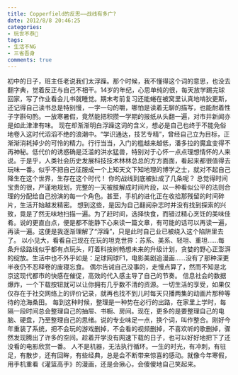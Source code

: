```yaml
---
title: Copperfield的反思——战线有多广?
date: 2012/8/8 20:46:25
categories:
- 玩世不恭🎻
tags:
- 生活不NG
- 三省吾身
comments: true
---
```


初中的日子，班主任老说我们太浮躁。那个时候，我不懂得这个词的意思，也没去翻字典，觉着反正与自己不相干。14岁的年纪，心思单纯的很，每天放学踢完球回家，写了作业看会儿书就睡觉。期末考前复习还能蜷在被窝里认真地啃狄更斯，还记得自己读书总是特别慢，一字一句的嚼，哪怕是读着无聊的描写，也能耐着性子字斟句酌。一放寒暑假，竟然能把积攒一学期的报纸从头翻一遍，对市井新闻亦是如此津津有味。
现在却渐渐明白浮躁这词的含义，想必是自己也终于不能免俗地卷入这时代滔滔不绝的浪潮中。“学识通达，技艺专精”，曾经自己立为目标，正渐渐消耗掉少的可怜的精力。行行当当，入门的槛越来越低，潘多拉的魔盒变得不再神秘。低代价的诱惑确是泛滥的洪水猛兽，特别对于心怀一点点理想情怀的人来说。于是乎，人类社会历史发展科技技术林林总总的方方面面，看起来都很值得去玩味一番。似乎不把自己征服成一个上知天文下知地理的博学之士，就对不起自己降生在这个世界，生存在这个时代！
你的战线到底被扯成了几条呢？
总觉得时间宝贵的很，严谨地规划，完整的一天被肢解成时间片段，以一种看似公平的法则合理的分配给自己扮演的每一个角色。甚至，手机的进化正在收拾那残留的时间碎片，生活开始越发精密。
想到这些，是因为自己翻阅杂志时并没有找到探索的兴致，竟是了然无味地扫描一遍。为了赶时间，选择快食，而错过精心烹饪的美味佳肴。说的更直白点，便是都不能静下心来读一篇文章，有可能的话可以再读一遍，再读一遍。这便是我逐渐理解了“浮躁”，只是此时自己业已被绕入这个陷阱里去了。
以小见大，看看自己现在在玩的坦克世界：苏系、美系、轻坦、重坦……每条升级路线似乎都有点玩头，盯着科技树畅想未来的升级计划，贪婪的野心正澎湃的绽放。生活中也不外乎如是：足球网球F1，电影美剧追漫画……没有了那种深更半夜仍不忍释卷的废寝忘食。
偶尔告诫自己没事的，走慢点算了，然而不知是北京这现代都市的快感在催促，高效的代入感主导了自己的节奏。
信息社会的数据爆炸，一个下载按钮就可以让你拥有几乎数不清的资源。一切生活的享受，如果仅仅存在于社交网络上的评价记录，就再也找不到儿时每天只播两集的动画片那种等待的沧海桑田。
每到这种时候，整理是一种势在必行的出路，在家里上学时，每隔一段时间总会整理自己的抽屉、书橱、房间。现在，更多的是要整理自己的电脑、硬盘，乃至整理自己的思绪。说的专业味足一点，换个词，叫作整合。刚好今年重装了系统，把不会玩的游戏删掉，不会看的视频删掉，不喜欢听的歌删掉，骤然发现腾出了许多的空间。趁着开学没有网速下载的日子，也可以好好地把下了还没看的电影欣赏一番。
人不是机器，无法执行循环。一生的时光，有冲刺，有驻足，有散步，还有回眸，有些经典，总是会不断带来惊喜的感动。就像今年寒假，用手机重看《灌篮高手》的漫画，还是会揪心，会傻傻地自己笑起来。
